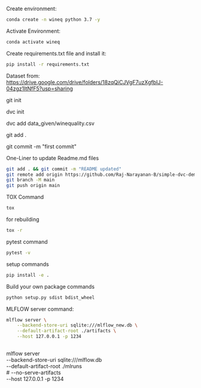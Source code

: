 Create environment:
```bash
conda create -n wineq python 3.7 -y
```

Activate Environment:
```bash
conda activate wineq
```

Create requirements.txt file and install it:
```bash
pip install -r requirements.txt
```

Dataset from:
https://drive.google.com/drive/folders/18zqQiCJVgF7uzXgfbIJ-04zgz1ItNfF5?usp=sharing

git init

dvc init

dvc add data_given/winequality.csv

git add .

git commit -m "first commit"

One-Liner to update Readme.md files
```bash
git add . && git commit -m "README updated"
git remote add origin https://github.com/Raj-Narayanan-B/simple-dvc-demo.git
git branch -M main
git push origin main
```

TOX Command

```bash
tox
```

for rebuilding
```bash
tox -r
```

pytest command
```bash
pytest -v
```

setup commands
```bash
pip install -e .
```

Build your own package commands
```bash
python setup.py sdist bdist_wheel
```

MLFLOW server command:
```bash
mlflow server \
    --backend-store-uri sqlite:///mlflow_new.db \
    --default-artifact-root ./artifacts \
    --host 127.0.0.1 -p 1234
    
```
mlflow server \
     --backend-store-uri sqlite:///mlflow.db \
     --default-artifact-root ./mlruns \
     # --no-serve-artifacts \
     --host 127.0.0.1 -p 1234